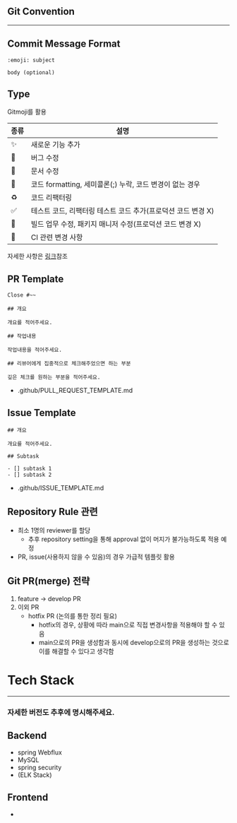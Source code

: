## Git Convention

---

## Commit Message Format

```
:emoji: subject

body (optional)
```

## Type

Gitmoji를 활용

| 종류 | 설명                                                         |
| ---- | ------------------------------------------------------------ |
| ✨   | 새로운 기능 추가                                             |
| 🐛   | 버그 수정                                                    |
| 📝   | 문서 수정                                                    |
| 🎨   | 코드 formatting, 세미콜론(;) 누락, 코드 변경이 없는 경우     |
| ♻️   | 코드 리팩터링                                                |
| ✅   | 테스트 코드, 리팩터링 테스트 코드 추가(프로덕션 코드 변경 X) |
| 👷   | 빌드 업무 수정, 패키지 매니저 수정(프로덕션 코드 변경 X)     |
| 💚   | CI 관련 변경 사항                                            |

자세한 사항은 [링크](https://inpa.tistory.com/entry/GIT-%E2%9A%A1%EF%B8%8F-Gitmoji-%EC%82%AC%EC%9A%A9%EB%B2%95-Gitmoji-cli)참조

## PR Template

```
Close #~~

## 개요

개요를 적어주세요.

## 작업내용

작업내용을 적어주세요.

## 리뷰어에게 집중적으로 체크해주었으면 하는 부분

깊은 체크를 원하는 부분을 적어주세요.
```

- .github/PULL_REQUEST_TEMPLATE.md

## Issue Template

```
## 개요

개요를 적어주세요.

## Subtask

- [] subtask 1
- [] subtask 2
```

- .github/ISSUE_TEMPLATE.md

## Repository Rule 관련

- 최소 1명의 reviewer를 할당
  - 추후 repository setting을 통해 approval 없이 머지가 불가능하도록 적용 예정
- PR, issue(사용하지 않을 수 있음)의 경우 가급적 템플릿 활용

## Git PR(merge) 전략

1. feature → develop PR
2. 이외 PR
   - hotfix PR (논의를 통한 정리 필요)
     - hotfix의 경우, 상황에 따라 main으로 직접 변경사항을 적용해야 할 수 있음
     - main으로의 PR을 생성함과 동시에 develop으로의 PR을 생성하는 것으로 이를 해결할 수 있다고 생각함

# Tech Stack

---

### 자세한 버전도 추후에 명시해주세요.

## Backend

- spring Webflux
- MySQL
- spring security
- (ELK Stack)

## Frontend

-
